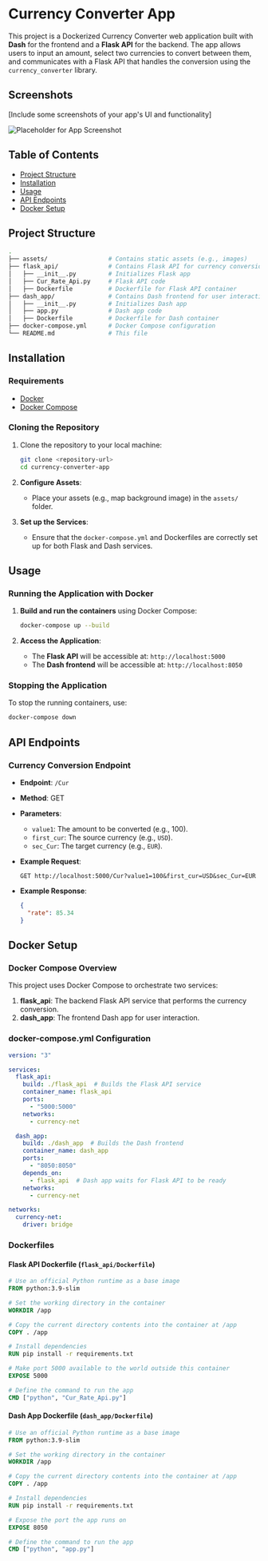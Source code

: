 
# Currency Converter App

This project is a Dockerized Currency Converter web application built with **Dash** for the frontend and a **Flask API** for the backend. The app allows users to input an amount, select two currencies to convert between them, and communicates with a Flask API that handles the conversion using the `currency_converter` library.

## Screenshots

[Include some screenshots of your app's UI and functionality]

![Placeholder for App Screenshot](assets/Screenshort.jpg)

## Table of Contents
- [Project Structure](#project-structure)
- [Installation](#installation)
- [Usage](#usage)
- [API Endpoints](#api-endpoints)
- [Docker Setup](#docker-setup)

## Project Structure

```bash
.
├── assets/                 # Contains static assets (e.g., images)
├── flask_api/              # Contains Flask API for currency conversion
│   ├── __init__.py         # Initializes Flask app
│   ├── Cur_Rate_Api.py     # Flask API code
│   ├── Dockerfile          # Dockerfile for Flask API container
├── dash_app/               # Contains Dash frontend for user interaction
│   ├── __init__.py         # Initializes Dash app
│   ├── app.py              # Dash app code
│   ├── Dockerfile          # Dockerfile for Dash container
├── docker-compose.yml      # Docker Compose configuration
└── README.md               # This file
```

## Installation

### Requirements
- [Docker](https://www.docker.com/get-started)
- [Docker Compose](https://docs.docker.com/compose/install/)

### Cloning the Repository

1. Clone the repository to your local machine:

   ```bash
   git clone <repository-url>
   cd currency-converter-app
   ```

2. **Configure Assets**:
   - Place your assets (e.g., map background image) in the `assets/` folder.

3. **Set up the Services**:
   - Ensure that the `docker-compose.yml` and Dockerfiles are correctly set up for both Flask and Dash services.

## Usage

### Running the Application with Docker

1. **Build and run the containers** using Docker Compose:
   ```bash
   docker-compose up --build
   ```

2. **Access the Application**:
   - The **Flask API** will be accessible at: `http://localhost:5000`
   - The **Dash frontend** will be accessible at: `http://localhost:8050`

### Stopping the Application

To stop the running containers, use:
```bash
docker-compose down
```

## API Endpoints

### Currency Conversion Endpoint

- **Endpoint**: `/Cur`
- **Method**: GET
- **Parameters**:
  - `value1`: The amount to be converted (e.g., 100).
  - `first_cur`: The source currency (e.g., `USD`).
  - `sec_Cur`: The target currency (e.g., `EUR`).
  
- **Example Request**:
  ```
  GET http://localhost:5000/Cur?value1=100&first_cur=USD&sec_Cur=EUR
  ```

- **Example Response**:
  ```json
  {
    "rate": 85.34
  }
  ```

## Docker Setup

### Docker Compose Overview

This project uses Docker Compose to orchestrate two services:

1. **flask_api**: The backend Flask API service that performs the currency conversion.
2. **dash_app**: The frontend Dash app for user interaction.

### docker-compose.yml Configuration

```yaml
version: "3"

services:
  flask_api:
    build: ./flask_api  # Builds the Flask API service
    container_name: flask_api
    ports:
      - "5000:5000"
    networks:
      - currency-net

  dash_app:
    build: ./dash_app  # Builds the Dash frontend
    container_name: dash_app
    ports:
      - "8050:8050"
    depends_on:
      - flask_api  # Dash app waits for Flask API to be ready
    networks:
      - currency-net

networks:
  currency-net:
    driver: bridge
```

### Dockerfiles

#### Flask API Dockerfile (`flask_api/Dockerfile`)

```dockerfile
# Use an official Python runtime as a base image
FROM python:3.9-slim

# Set the working directory in the container
WORKDIR /app

# Copy the current directory contents into the container at /app
COPY . /app

# Install dependencies
RUN pip install -r requirements.txt

# Make port 5000 available to the world outside this container
EXPOSE 5000

# Define the command to run the app
CMD ["python", "Cur_Rate_Api.py"]
```

#### Dash App Dockerfile (`dash_app/Dockerfile`)

```dockerfile
# Use an official Python runtime as a base image
FROM python:3.9-slim

# Set the working directory in the container
WORKDIR /app

# Copy the current directory contents into the container at /app
COPY . /app

# Install dependencies
RUN pip install -r requirements.txt

# Expose the port the app runs on
EXPOSE 8050

# Define the command to run the app
CMD ["python", "app.py"]
```
